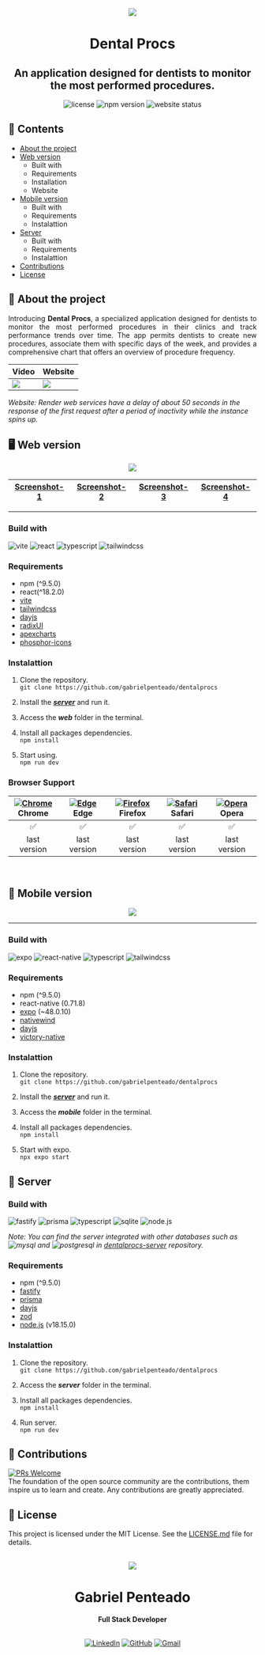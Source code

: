 <div align="center">
  <img src="https://raw.githubusercontent.com/gabrielpenteado/dentalprocs/main/web/public/assets/logo.svg">
  <h1 align="center">
    <strong>Dental Procs</strong>
  </h1>
</div>

<h2 align="center">
  An application designed for dentists to monitor the most performed procedures.
</h2>

<div align="center">
  <img src="https://img.shields.io/github/license/gabrielpenteado/mydearpage?color=informational&style=flat-square" alt="license"/>

  <img src="https://img.shields.io/static/v1?label=npm&message=v9.5.0&color=informational&style=flat-square" alt="npm version">

  <img src="https://img.shields.io/website?down_color=red&down_message=offline&style=flat-square&up_color=008000&up_message=online&url=https%3A%2F%2Fdentalprocs.onrender.com" alt="website status">
</div>

## 📑 Contents

- [About the project](#-about-the-project)
- [Web version](#-web-version)
  - Built with
  - Requirements
  - Installation
  - Website
- [Mobile version](#mobile-version)
  - Built with
  - Requirements
  - Instalattion
- [Server](#server)
  - Built with
  - Requirements
  - Instalattion
- [Contributions](#-contributions)
- [License](#license)

## 🦷 About the project

<p align="justify">
Introducing <strong>Dental Procs</strong>, a specialized application designed for dentists to monitor 
 the most performed procedures in their clinics and track performance trends over time. 
The app permits dentists to create new procedures, associate them with specific days of the week, and provides a comprehensive chart that offers an overview of procedure frequency.
</p>

<div align="center">
  <table>
    <thead>
      <tr>
        <th style="text-align: center">
          Video
        </th>
        <th style="text-align: center">
          Website
        </th>
      </tr>
    </thead>
    <tbody>
      <tr>
        <td>
          <a href="https://www.youtube.com/watch?v=0X3PRdZceBo">
            <img src="https://img.shields.io/badge/YouTube-FF0000?style=for-the-badge&logo=youtube&logoColor=white" />
          </a>
        </td>  
        <td>
          <a href="https://dentalprocs.onrender.com">
            <img src="https://img.shields.io/badge/Render-46E3B7?style=for-the-badge&logo=render&logoColor=white" />
          </a>
        </td>  
      </tr>
    </tbody>
  </table>
</div>

_Website: Render web services have a delay of about 50 seconds in the response of the first request after a period of inactivity while the instance spins up._

<!-- <div align="center">

  | Video  | Website |
  |:------:|:-------:|
  | [![Youtube](https://img.shields.io/badge/YouTube-FF0000?style=for-the-badge&logo=youtube&logoColor=white)](https://www.youtube.com/watch?v=0X3PRdZceBo) | [![Render](https://img.shields.io/badge/Render-46E3B7?style=for-the-badge&logo=render&logoColor=white)](https://dentalprocs.onrender.com)|

</div> -->

## 🖥️ Web version

<p align="center">
  <img src="https://raw.githubusercontent.com/gabrielpenteado/dentalprocs/main/web/public/assets/dentalprocs.png">
</p>

<div align="center">
  <table>
    <thead>
      <tr>
        <th style="text-align: center">
          <a href="https://raw.githubusercontent.com/gabrielpenteado/dentalprocs/main/web/public/assets/web1.jpg">Screenshot-1</a>
        </th>
        <th style="text-align: center">
          <a href="https://raw.githubusercontent.com/gabrielpenteado/dentalprocs/main/web/public/assets/web2.jpg">Screenshot-2</a>
        </th>
        <th style="text-align: center">
          <a href="https://raw.githubusercontent.com/gabrielpenteado/dentalprocs/main/web/public/assets/web3.jpg">Screenshot-3</a>
        </th>
        <th style="text-align: center">
          <a href="https://raw.githubusercontent.com/gabrielpenteado/dentalprocs/main/web/public/assets/web4.jpg">Screenshot-4</a>
        </th>   
      </tr>
    </thead>
  </table>
</div>

<!-- <table>
  <tr>
    <th colspan=3><img src="https://raw.githubusercontent.com/gabrielpenteado/dentalprocs/dev/web/public/assets/web1.jpg"></th>
  </tr>
  <tr>
    <td>
     <img src="https://raw.githubusercontent.com/gabrielpenteado/dentalprocs/dev/web/public/assets/web2.jpg">
    </td>
    <td>
      <img src="https://raw.githubusercontent.com/gabrielpenteado/dentalprocs/dev/web/public/assets/web3.jpg">
    </td>
    <td>
      <img src="https://raw.githubusercontent.com/gabrielpenteado/dentalprocs/dev/web/public/assets/web4.jpg">
    </td>
  </tr>
</table> -->

<!-- <p align="center" width="100%">
    <img width="32%" src="https://raw.githubusercontent.com/gabrielpenteado/dentalprocs/main/web/public/assets/web2.jpg">
    <img width="32%" src="https://raw.githubusercontent.com/gabrielpenteado/dentalprocs/main/web/public/assets/web3.jpg">
    <img width="32%" src="https://raw.githubusercontent.com/gabrielpenteado/dentalprocs/main/web/public/assets/web4.jpg">
</p> -->

---

### Build with

![vite](https://img.shields.io/badge/Vite-B73BFE?style=for-the-badge&logo=vite&logoColor=FFD62E)
![react](https://img.shields.io/badge/React-20232A?style=for-the-badge&logo=react&logoColor=61DAFB)
![typescript](https://img.shields.io/badge/TypeScript-007ACC?style=for-the-badge&logo=typescript&logoColor=white)
![tailwindcss](https://img.shields.io/badge/Tailwind_CSS-38B2AC?style=for-the-badge&logo=tailwind-css&logoColor=white)

### Requirements

- npm (^9.5.0)
- react(^18.2.0)
- [vite](https://vitejs.dev/guide/)
- [tailwindcss](https://tailwindcss.com/docs/installation)
- [dayjs](https://day.js.org/docs/en/installation/installation)
- [radixUI](https://www.radix-ui.com/)
- [apexcharts](https://apexcharts.com/)
- [phosphor-icons](https://phosphoricons.com/)

### Instalattion

1. Clone the repository.<br>
   `git clone https://github.com/gabrielpenteado/dentalprocs`

2. Install the [**_server_**](#-server) and run it.

3. Access the **_web_** folder in the terminal.

4. Install all packages dependencies.<br>
   `npm install`

5. Start using.<br>
   `npm run dev`

### Browser Support

| [<img src="https://raw.githubusercontent.com/alrra/browser-logos/main/src/chrome/chrome_24x24.png" alt="Chrome" />](https://www.google.com/intl/en/chrome/)<br> Chrome | [<img src="https://raw.githubusercontent.com/alrra/browser-logos/main/src/edge/edge_24x24.png" alt="Edge" />](https://www.microsoft.com/en-us/edge)<br> Edge | [<img src="https://raw.githubusercontent.com/alrra/browser-logos/main/src/firefox/firefox_24x24.png" alt="Firefox" />](https://www.mozilla.org/en-US/firefox/new/)<br> Firefox | [<img src="https://raw.githubusercontent.com/alrra/browser-logos/main/src/safari/safari_24x24.png" alt="Safari" />](https://www.apple.com/br/safari/)<br> Safari | [<img src="https://raw.githubusercontent.com/alrra/browser-logos/main/src/opera/opera_24x24.png" alt="Opera" />](https://www.opera.com)<br> Opera |
| :--------------------------------------------------------------------------------------------------------------------------------------------------------------------: | :----------------------------------------------------------------------------------------------------------------------------------------------------------: | :----------------------------------------------------------------------------------------------------------------------------------------------------------------------------: | :--------------------------------------------------------------------------------------------------------------------------------------------------------------: | :-----------------------------------------------------------------------------------------------------------------------------------------------: |
|                                                                                   ✅                                                                                   |                                                                              ✅                                                                              |                                                                                       ✅                                                                                       |                                                                                ✅                                                                                |                                                                        ✅                                                                         |
|                                                                              last version                                                                              |                                                                         last version                                                                         |                                                                                  last version                                                                                  |                                                                           last version                                                                           |                                                                   last version                                                                    |

<br>

## 📱 Mobile version

<div align="center">
  <img src="https://raw.githubusercontent.com/gabrielpenteado/dentalprocs/main/mobile//assets/mobile.jpg">
</div>

---

### Build with

![expo](https://img.shields.io/badge/Expo-1B1F23?style=for-the-badge&logo=expo&logoColor=white)
![react-native](https://img.shields.io/badge/React_Native-20232A?style=for-the-badge&logo=react&logoColor=61DAFB)
![typescript](https://img.shields.io/badge/TypeScript-007ACC?style=for-the-badge&logo=typescript&logoColor=white)
![tailwindcss](https://img.shields.io/badge/Tailwind_CSS-38B2AC?style=for-the-badge&logo=tailwind-css&logoColor=white)

### Requirements

- npm (^9.5.0)
- react-native (0.71.8)
- [expo](https://docs.expo.dev/) (~48.0.10)
- [nativewind](https://www.nativewind.dev/)
- [dayjs](https://day.js.org/docs/en/installation/installation)
- [victory-native](https://formidable.com/open-source/victory/docs/native/)

### Instalattion

1. Clone the repository.<br>
   `git clone https://github.com/gabrielpenteado/dentalprocs`

2. Install the [**_server_**](#-server) and run it.

3. Access the **_mobile_** folder in the terminal.

4. Install all packages dependencies.<br>
   `npm install`

5. Start with expo.<br>
   `npx expo start`
   <br>

## 📡 Server

### Build with

![fastify](https://img.shields.io/badge/fastify-202020?style=for-the-badge&logo=fastify&logoColor=white)
![prisma](https://img.shields.io/badge/Prisma-3982CE?style=for-the-badge&logo=Prisma&logoColor=white)
![typescript](https://img.shields.io/badge/TypeScript-007ACC?style=for-the-badge&logo=typescript&logoColor=white)
![sqlite](https://img.shields.io/badge/SQLite-07405E?style=for-the-badge&logo=sqlite&logoColor=white)
![node.js](https://img.shields.io/badge/Node.js-339933?style=for-the-badge&logo=nodedotjs&logoColor=white)

_Note: You can find the server integrated with other databases such as ![mysql](https://img.shields.io/badge/MySQL-005C84?style=flat-square&logo=mysql&logoColor=white) and ![postgresql](https://img.shields.io/badge/PostgreSQL-316192?style=flat-square&logo=postgresql&logoColor=white) in [dentalprocs-server](https://github.com/gabrielpenteado/dentalprocs-server) repository._

### Requirements

- npm (^9.5.0)
- [fastify](https://www.fastify.io/)
- [prisma](https://www.prisma.io/docs/getting-started/quickstart)
- [dayjs](https://day.js.org/docs/en/installation/installation)
- [zod](https://zod.dev/)
- [node.js](https://nodejs.org/en) (v18.15.0)

### Instalattion

1. Clone the repository.<br>
   `git clone https://github.com/gabrielpenteado/dentalprocs`

2. Access the **_server_** folder in the terminal.

3. Install all packages dependencies.<br>
   `npm install`

4. Run server.<br>
   `npm run dev`
   <br>

## 🤝 Contributions

[![PRs Welcome](https://img.shields.io/badge/PRs-welcome-brightgreen.svg?style=flat-square)](http://makeapullrequest.com)<br>
The foundation of the open source community are the contributions, them inspire us to learn and create. Any contributions are greatly appreciated.

## 📄 License

This project is licensed under the MIT License. See the [LICENSE.md](https://github.com/gabrielpenteado/dentalprocs/blob/main/LICENSE.md) file for details.
<br>
<br>

<div align="center">
  <img src="https://images.weserv.nl/?url=avatars.githubusercontent.com/u/63300269?v=4&h=100&w=100&fit=cover&mask=circle&maxage=7d" />
  <h1>Gabriel Penteado</h1>
  <strong>Full Stack Developer</strong>
  <br/>
  <br/>

[![LinkedIn](https://img.shields.io/badge/LinkedIn-0077B5?style=for-the-badge&logo=linkedin&logoColor=white)](https://www.linkedin.com/in/gabriel-penteado)
[![GitHub](https://img.shields.io/badge/GitHub-100000?style=for-the-badge&logo=github&logoColor=white)](https://github.com/gabrielpenteado)
[![Gmail](https://img.shields.io/badge/gabripenteado@gmail.com-D14836?style=for-the-badge&logo=gmail&logoColor=white)](mailto:gabripenteado@gmail.com)
<br />
<br />

</div>
